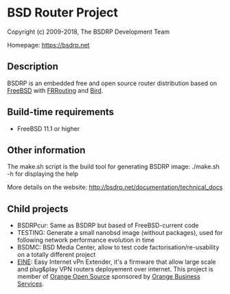 BSD Router Project
==================

Copyright (c) 2009-2018, The BSDRP Development Team

Homepage: https://bsdrp.net

## Description

BSDRP is an embedded free and open source router distribution based on [FreeBSD](https://www.freebsd.org) with [FRRouting](https://frrouting.org) and [Bird](http://bird.network.cz/).

## Build-time requirements
 - FreeBSD 11.1 or higher

## Other information

The make.sh script is the build tool for generating BSDRP image:
./make.sh -h for displaying the help

More details on the website:
http://bsdrp.net/documentation/technical_docs

## Child projects
 * BSDRPcur: Same as BSDRP but based of FreeBSD-current code
 * TESTING: Generate a small nanobsd image (without packages), used for following network performance evolution in time
 * BSDMC: BSD Media Center, allow to test code factorisation/re-usability on a totally different project
 * [EINE](EINE/README.md): Easy Internet vPn Extender, it's a firmware that allow large scale and plug&play VPN routers deployement over internet. This project is member of [Orange Open Source](http://opensource.orange.com) sponsored by [Orange Business Services](http://orange-business.com).

